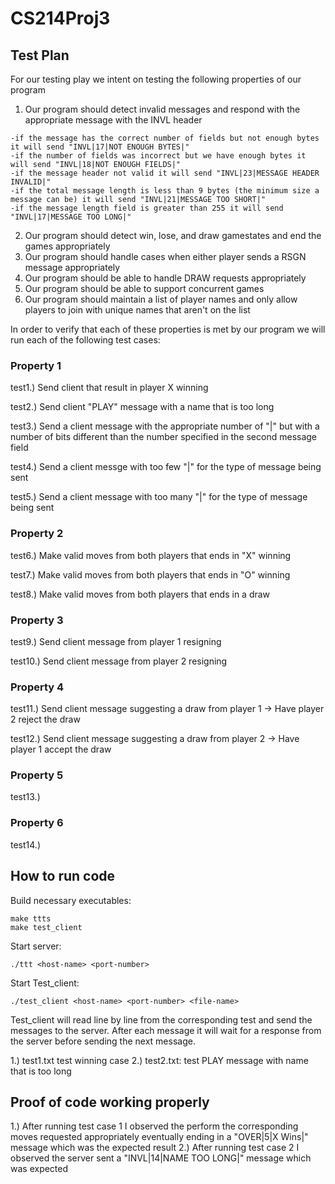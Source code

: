 # CS214Proj3

## Test Plan
  
  For our testing play we intent on testing the following properties of our program
  
  1. Our program should detect invalid messages and respond with the appropriate message with the INVL header
 
    -if the message has the correct number of fields but not enough bytes it will send "INVL|17|NOT ENOUGH BYTES|"
    -if the number of fields was incorrect but we have enough bytes it will send "INVL|18|NOT ENOUGH FIELDS|"
    -if the message header not valid it will send "INVL|23|MESSAGE HEADER INVALID|"
    -if the total message length is less than 9 bytes (the minimum size a message can be) it will send "INVL|21|MESSAGE TOO SHORT|"
    -if the message length field is greater than 255 it will send "INVL|17|MESSAGE TOO LONG|"
    
  2. Our program should detect win, lose, and draw gamestates and end the games appropriately
  3. Our program should handle cases when either player sends a RSGN message appropriately
  4. Our program should be able to handle DRAW requests appropriately
  5. Our program should be able to support concurrent games
  6. Our program should maintain a list of player names and only allow players to join with unique names that aren't on the list

  In order to verify that each of these properties is met by our program we will run each of the following test cases: 
  
  ### Property 1
  
  test1.) Send client that result in player X winning 
  
  test2.) Send client "PLAY" message with a name that is too long 
  
  test3.) Send a client message with the appropriate number of "|" but with a number of bits different than the number specified in the second message field
  
  test4.) Send a client messge with too few "|" for the type of message being sent
  
  test5.) Send a client message with too many "|" for the type of message being sent
  
  ### Property 2
  
  test6.) Make valid moves from both players that ends in "X" winning 
  
  test7.) Make valid moves from both players that ends in "O" winning
  
  test8.) Make valid moves from both players that ends in a draw
 
  ### Property 3 
  
  test9.) Send client message from player 1 resigning 
  
  test10.) Send client message from player 2 resigning
  
  ### Property 4
  
  test11.) Send client message suggesting a draw from player 1
             -> Have player 2 reject the draw
             
  test12.) Send client message suggesting a draw from player 2
             -> Have player 1 accept the draw
  
  
  ### Property 5
  
  test13.)
  
  ### Property 6
  
  test14.)
  
  
## How to run code

  Build necessary executables:
  ```
  make ttts
  make test_client
  ```

  Start server:
  ```
  ./ttt <host-name> <port-number>
  ```

  Start Test_client: 
  ```
  ./test_client <host-name> <port-number> <file-name>
  ```

  Test_client will read line by line from the corresponding test <file-name> and send the messages to the server. After each message it will wait for a response from the server before sending the next message.

  1.) test1.txt test winning case
  2.) test2.txt: test PLAY message with name that is too long

## Proof of code working properly
  1.) After running test case 1 I observed the perform the corresponding moves requested appropriately eventually ending in a "OVER|5|X Wins|" message which was the expected result
  2.) After running test case 2 I observed the server sent a "INVL|14|NAME TOO LONG|" message which was expected

